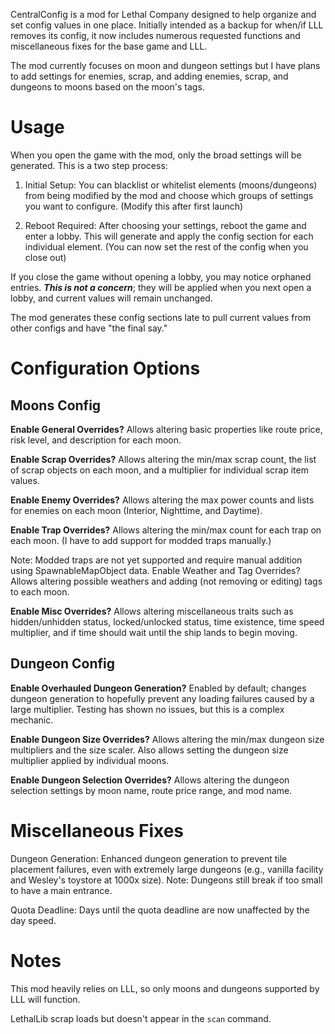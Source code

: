 CentralConfig is a mod for Lethal Company designed to help organize and set config values in one place. Initially intended as a backup for when/if LLL removes its config, it now includes numerous requested functions and miscellaneous fixes for the base game and LLL.

The mod currently focuses on moon and dungeon settings but I have plans to add settings for enemies, scrap, and adding enemies, scrap, and dungeons to moons based on the moon's tags.

# Usage
When you open the game with the mod, only the broad settings will be generated. This is a two step process:

1. Initial Setup: You can blacklist or whitelist elements (moons/dungeons) from being modified by the mod and choose which groups of settings you want to configure. (Modify this after first launch)

2. Reboot Required: After choosing your settings, reboot the game and enter a lobby. This will generate and apply the config section for each individual element. (You can now set the rest of the config when you close out)

If you close the game without opening a lobby, you may notice orphaned entries. ***This is not a concern***; they will be applied when you next open a lobby, and current values will remain unchanged.

The mod generates these config sections late to pull current values from other configs and have "the final say."
# Configuration Options
## Moons Config
**Enable General Overrides?**
Allows altering basic properties like route price, risk level, and description for each moon.

**Enable Scrap Overrides?**
Allows altering the min/max scrap count, the list of scrap objects on each moon, and a multiplier for individual scrap item values.

**Enable Enemy Overrides?**
Allows altering the max power counts and lists for enemies on each moon (Interior, Nighttime, and Daytime).

**Enable Trap Overrides?**
Allows altering the min/max count for each trap on each moon. (I have to add support for modded traps manually.)

Note: Modded traps are not yet supported and require manual addition using SpawnableMapObject data.
Enable Weather and Tag Overrides?
Allows altering possible weathers and adding (not removing or editing) tags to each moon.

**Enable Misc Overrides?**
Allows altering miscellaneous traits such as hidden/unhidden status, locked/unlocked status, time existence, time speed multiplier, and if time should wait until the ship lands to begin moving.
## Dungeon Config
**Enable Overhauled Dungeon Generation?**
Enabled by default; changes dungeon generation to hopefully prevent any loading failures caused by a large multiplier. Testing has shown no issues, but this is a complex mechanic.

**Enable Dungeon Size Overrides?**
Allows altering the min/max dungeon size multipliers and the size scaler. Also allows setting the dungeon size multiplier applied by individual moons.

**Enable Dungeon Selection Overrides?**
Allows altering the dungeon selection settings by moon name, route price range, and mod name.
# Miscellaneous Fixes
Dungeon Generation: Enhanced dungeon generation to prevent tile placement failures, even with extremely large dungeons (e.g., vanilla facility and Wesley's toystore at 1000x size).
Note: Dungeons still break if too small to have a main entrance.

Quota Deadline: Days until the quota deadline are now unaffected by the day speed.
# Notes
This mod heavily relies on LLL, so only moons and dungeons supported by LLL will function.

LethalLib scrap loads but doesn't appear in the `scan` command.
